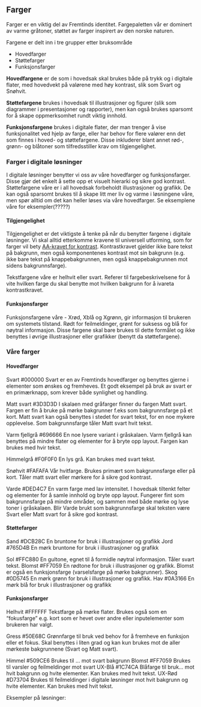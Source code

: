 ## Farger

Farger er en viktig del av Fremtinds identitet. Fargepaletten vår er dominert av varme gråtoner, støttet av farger inspirert av den norske naturen.

Fargene er delt inn i tre grupper etter bruksområde
- Hovedfarger
- Støttefarger
- Funksjonsfarger

**Hovedfargene** er de som i hovedsak skal brukes både på trykk og i digitale flater, med hovedvekt på valørene med høy kontrast, slik som Svart og Snøhvit.

**Støttefargene** brukes i hovedsak til illustrasjoner og figurer (slik som diagrammer i presentasjoner og rapporter), men kan også brukes sparsomt for å skape oppmerksomhet rundt viktig innhold.

**Funksjonsfargene** brukes i digitale flater, der man trenger å vise funksjonalitet ved hjelp av farge, eller har behov for flere valører enn det som finnes i hoved- og støttefargene. Disse inkluderer blant annet rød-, grønn- og blåtoner som tilfredsstiller krav om tilgjengelighet.

### Farger i digitale løsninger

I digitale løsninger benytter vi oss av våre hovedfarger og funksjonsfarger. Disse gjør det enkelt å sette opp et visuelt hierarki og sikre god kontrast. Støttefargene våre er i all hovedsak forbeholdt illustrasjoner og grafikk. De kan også sparsomt brukes til å skape litt mer liv og varme i løsningene våre, men spør alltid om det kan heller løses via våre hovedfarger. Se eksemplene våre for eksempler(?????)

#### Tilgjengelighet

Tilgjengelighet er det viktigste å tenke på når du benytter fargene i digitale løsninger. Vi skal alltid etterkomme kravene til universell utforming, som for farger vil bety [AA-kravet for kontrast](link). Kontrastkravet gjelder ikke bare tekst på bakgrunn, men også komponentenes kontrast mot sin bakgrunn (e.g. ikke bare tekst på knappebakgrunnen, men også knappebakgrunnen mot sidens bakgrunnsfarge).

Tekstfargene våre er helhvit eller svart. Referer til fargebeskrivelsene for å vite hvilken farge du skal benytte mot hvilken bakgrunn for å ivareta kontrastkravet.

#### Funksjonsfarger

Funksjonsfargene våre - Xrød, Xblå og Xgrønn, gir informasjon til brukeren om systemets tilstand. Rødt for feilmeldinger, grønt for suksess og blå for nøytral informasjon. Disse fargene skal bare brukes til dette formålet og ikke benyttes i øvrige illustrasjoner eller grafikker (benytt da støttefargene).


### Våre farger

#### Hovedfarger

Svart #000000
Svart er en av Fremtinds hovedfarger og benyttes gjerne i elementer som ønskes og fremheves. Et godt eksempel på bruk av svart er en primærknapp, som krever både synlighet og handling. 

Matt svart #3D3D3D
I skalaen med gråfarger finner du fargen Matt svart. Fargen er fin å bruke på mørke bakgrunner f.eks som bakgrunnsfarge på et kort. Matt svart kan også benyttes i stedet for svart tekst, for en noe mykere opplevelse. Som bakgrunnsfarge tåler Matt svart hvit tekst.

Varm fjellgrå #696666
En noe lysere variant i gråskalaen. Varm fjellgrå kan benyttes på mindre flater og elementer for å bryte opp layout. Fargen kan brukes med hvir tekst.

Himmelgrå #F0F0F0
En lys grå. Kan brukes med svart tekst.

Snøhvit #FAFAFA
Vår hvitfarge. Brukes primært som bakgrunnsfarge eller på kort. Tåler matt svart eller mørkere for å sikre god kontrast.

Varde #DED4C7
En varm farge med lav intensitet. I hovedsak tiltenkt felter og elementer for å samle innhold og bryte opp layout. Fungerer fint som bakgrunnsfarge på mindre områder, og sammen med både mørke og lyse toner i gråskalaen. Blir Varde brukt som bakgrunnsfarge skal teksten være Svart eller Matt svart for å sikre god kontrast.

#### Støttefarger

Sand #DCB28C
En bruntone for bruk i illustrasjoner og grafikk
Jord #765D4B
En mørk bruntone for bruk i illustrasjoner og grafikk

Sol #FFC880
En gultone, egnet til å formidle nøytral informasjon. Tåler svart tekst.
Blomst #FF7059
En rødtone for bruk i illustrasjoner og grafikk. Blomst er også en funksjonsfarge (varselsfarge på mørke bakgrunner).
Skog #0D5745
En mørk grønn for bruk i illustrasjoner og grafikk.
Hav #0A3166
En mørk blå for bruk i illustrasjoner og grafikk

#### Funksjonsfarger

Helhvit #FFFFFF
Tekstfarge på mørke flater. Brukes også som en “fokusfarge” e.g. kort som er hevet over andre eller inputelementer som brukeren har valgt. 

Gress #50E68C
Grønnfarge til bruk ved behov for å fremheve en funksjon eller et fokus. Skal benyttes i liten grad og kan kun brukes mot de aller mørkeste bakgrunnene (Svart og Matt svart).

Himmel #509CE6
Brukes til … mot svart bakgrunn
Blomst #FF7059
Brukes til varsler og feilmeldinger mot svart
UX-Blå #1C74CA
Blåfarge til bruk… mot hvit bakgrunn og hvite elementer. Kan brukes med hvit tekst.
UX-Rød #D73704
Brukes til feilmeldinger i digitale løsninger mot hvit bakgrunn og hvite elementer. Kan brukes med hvit tekst.

Eksempler på løsninger:
